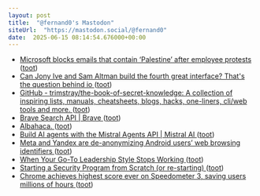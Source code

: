 ```yaml
---
layout: post
title:  "@fernand0's Mastodon"
siteUrl:  "https://mastodon.social/@fernand0"
date:  2025-06-15 08:14:54.676000+00:00
---
```

*  [Microsoft blocks emails that contain ‘Palestine’ after employee protests ](https://www.theverge.com/tech/672312/microsoft-block-palestine-gaza-emai) ([toot](https://mastodon.social/@fernand0/114686380911713374))
*  [Can Jony Ive and Sam Altman build the fourth great interface? That's the question behind io ](https://www.fastcompany.com/91341731/jony-ive-sam-altman-build-the-next-great-interface-with-i) ([toot](https://mastodon.social/@fernand0/114684850645953806))
*  [GitHub - trimstray/the-book-of-secret-knowledge: A collection of inspiring lists, manuals, cheatsheets, blogs, hacks, one-liners, cli/web tools and more. ](https://github.com/trimstray/the-book-of-secret-knowledg) ([toot](https://mastodon.social/@fernand0/114682933259910469))
*  [Brave Search API \| Brave ](https://brave.com/search/api) ([toot](https://mastodon.social/@fernand0/114682659640751097))
*  [Albahaca. ](https://avecesunafoto.wordpress.com/2025/06/14/albahaca-8) ([toot](https://mastodon.social/@fernand0/114682497168985587))
*  [Build AI agents with the Mistral Agents API \| Mistral AI ](https://mistral.ai/news/agents-ap) ([toot](https://mastodon.social/@fernand0/114682379989114609))
*  [Meta and Yandex are de-anonymizing Android users’ web browsing identifiers ](https://arstechnica.com/security/2025/06/meta-and-yandex-are-de-anonymizing-android-users-web-browsing-identifiers) ([toot](https://mastodon.social/@fernand0/114682211205061298))
*  [When Your Go-To Leadership Style Stops Working ](https://hbr.org/2025/05/when-your-go-to-leadership-style-stops-workin) ([toot](https://mastodon.social/@fernand0/114682035327955500))
*  [Starting a Security Program from Scratch (or re-starting) ](https://www.philvenables.com/post/starting-a-security-program-from-scratch-or-re-startin) ([toot](https://mastodon.social/@fernand0/114681774138124577))
*  [Chrome achieves highest score ever on Speedometer 3, saving users millions of hours ](https://blog.chromium.org/2025/06/chrome-achieves-highest-score-ever-on.htm) ([toot](https://mastodon.social/@fernand0/114681482645772177))

